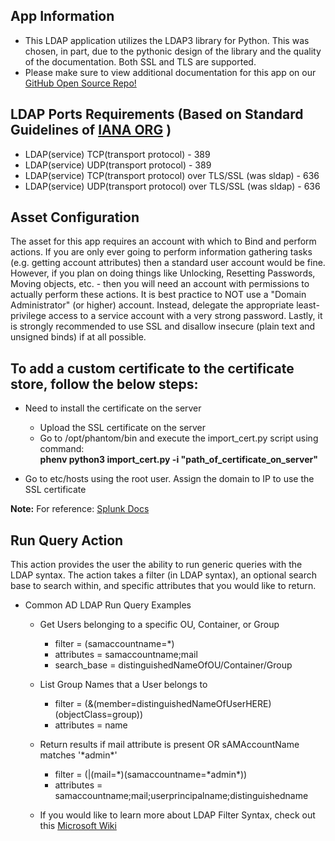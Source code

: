 [comment]: # " File: README.md"
[comment]: # "     Copyright (c) 2021-2024 Splunk Inc."
[comment]: # "     Licensed under the Apache License, Version 2.0 (the 'License');"
[comment]: # "     you may not use this file except in compliance with the License."
[comment]: # "     You may obtain a copy of the License at"
[comment]: # ""
[comment]: # "       http://www.apache.org/licenses/LICENSE-2.0"
[comment]: # ""
[comment]: # "     Unless required by applicable law or agreed to in writing, software distributed under"
[comment]: # "     the License is distributed on an 'AS IS' BASIS, WITHOUT WARRANTIES OR CONDITIONS OF ANY KIND,"
[comment]: # "     either express or implied. See the License for the specific language governing permissions"
[comment]: # "     and limitations under the License."
[comment]: # ""
## App Information

-   This LDAP application utilizes the LDAP3 library for Python. This was chosen, in part, due to
    the pythonic design of the library and the quality of the documentation. Both SSL and TLS are
    supported.
-   Please make sure to view additional documentation for this app on our [GitHub Open Source
    Repo!](https://github.com/phantomcyber/phantom-apps/tree/next/Apps/phadldap#readme)

## LDAP Ports Requirements (Based on Standard Guidelines of [IANA ORG](https://www.iana.org/assignments/service-names-port-numbers/service-names-port-numbers.xhtml) )

-   LDAP(service) TCP(transport protocol) - 389
-   LDAP(service) UDP(transport protocol) - 389
-   LDAP(service) TCP(transport protocol) over TLS/SSL (was sldap) - 636
-   LDAP(service) UDP(transport protocol) over TLS/SSL (was sldap) - 636

## Asset Configuration

The asset for this app requires an account with which to Bind and perform actions. If you are only
ever going to perform information gathering tasks (e.g. getting account attributes) then a standard
user account would be fine. However, if you plan on doing things like Unlocking, Resetting
Passwords, Moving objects, etc. - then you will need an account with permissions to actually perform
these actions. It is best practice to NOT use a "Domain Administrator" (or higher) account. Instead,
delegate the appropriate least-privilege access to a service account with a very strong password.
Lastly, it is strongly recommended to use SSL and disallow insecure (plain text and unsigned binds)
if at all possible.

## To add a custom certificate to the certificate store, follow the below steps:

-   Need to install the certificate on the server

      

    -   Upload the SSL certificate on the server
    -   Go to /opt/phantom/bin and execute the import_cert.py script using command:  
        **phenv python3 import_cert.py -i "path_of_certificate_on_server"**

-   Go to etc/hosts using the root user. Assign the domain to IP to use the SSL certificate

**Note:** For reference: [Splunk
Docs](https://docs.splunk.com/Documentation/SOARonprem/latest/Admin/AddOrRemoveCertificates)

## Run Query Action

This action provides the user the ability to run generic queries with the LDAP syntax. The action
takes a filter (in LDAP syntax), an optional search base to search within, and specific attributes
that you would like to return.

-   Common AD LDAP Run Query Examples

      

    -   Get Users belonging to a specific OU, Container, or Group

          

        -   filter = (samaccountname=\*)
        -   attributes = samaccountname;mail
        -   search_base = distinguishedNameOfOU/Container/Group

    -   List Group Names that a User belongs to

          

        -   filter = (&(member=distinguishedNameOfUserHERE)(objectClass=group))
        -   attributes = name

    -   Return results if mail attribute is present OR sAMAccountName matches '\*admin\*'

          

        -   filter = (|(mail=\*)(samaccountname=\*admin\*))
        -   attributes = samaccountname;mail;userprincipalname;distinguishedname

    -   If you would like to learn more about LDAP Filter Syntax, check out this [Microsoft
        Wiki](https://social.technet.microsoft.com/wiki/contents/articles/5392.active-directory-ldap-syntax-filters.aspx)

  
